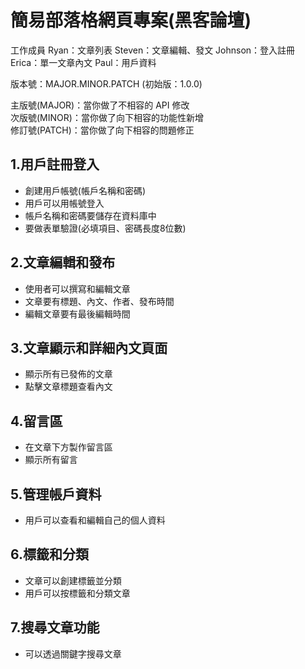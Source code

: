 # 簡易部落格網頁專案(黑客論壇)
工作成員
Ryan：文章列表 
Steven：文章編輯、發文
Johnson：登入註冊
Erica：單一文章內文
Paul：用戶資料

版本號：MAJOR.MINOR.PATCH (初始版：1.0.0)  

主版號(MAJOR)：當你做了不相容的 API 修改  
次版號(MINOR)：當你做了向下相容的功能性新增  
修訂號(PATCH)：當你做了向下相容的問題修正  

## 1.用戶註冊登入

- 創建用戶帳號(帳戶名稱和密碼)
- 用戶可以用帳號登入
- 帳戶名稱和密碼要儲存在資料庫中
- 要做表單驗證(必填項目、密碼長度8位數)

## 2.文章編輯和發布

- 使用者可以撰寫和編輯文章
- 文章要有標題、內文、作者、發布時間
- 編輯文章要有最後編輯時間

## 3.文章顯示和詳細內文頁面

- 顯示所有已發佈的文章
- 點擊文章標題查看內文

## 4.留言區

- 在文章下方製作留言區
- 顯示所有留言

## 5.管理帳戶資料

- 用戶可以查看和編輯自己的個人資料

## 6.標籤和分類

- 文章可以創建標籤並分類
- 用戶可以按標籤和分類文章

## 7.搜尋文章功能

- 可以透過關鍵字搜尋文章
